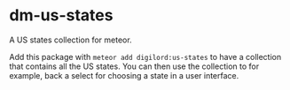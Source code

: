 dm-us-states
============

A US states collection for meteor.

Add this package with `meteor add digilord:us-states` to have a collection that contains all the US states. You can then use the collection to for example, back a select for choosing a state in a user interface.
